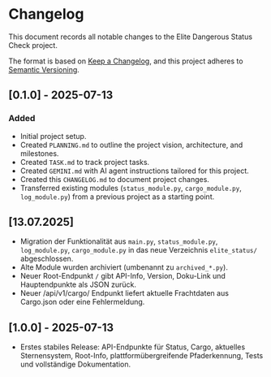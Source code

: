# Changelog

This document records all notable changes to the Elite Dangerous Status Check project.

The format is based on [Keep a Changelog](https://keepachangelog.com/en/1.0.0/), and this project adheres to [Semantic Versioning](https://semver.org/spec/v2.0.0.html).

## [0.1.0] - 2025-07-13

### Added
- Initial project setup.
- Created `PLANNING.md` to outline the project vision, architecture, and milestones.
- Created `TASK.md` to track project tasks.
- Created `GEMINI.md` with AI agent instructions tailored for this project.
- Created this `CHANGELOG.md` to document project changes.
- Transferred existing modules (`status_module.py`, `cargo_module.py`, `log_module.py`) from a previous project as a starting point.

## [13.07.2025]
- Migration der Funktionalität aus `main.py`, `status_module.py`, `log_module.py`, `cargo_module.py` in das neue Verzeichnis `elite_status/` abgeschlossen.
- Alte Module wurden archiviert (umbenannt zu `archived_*.py`).
- Neuer Root-Endpunkt `/` gibt API-Info, Version, Doku-Link und Hauptendpunkte als JSON zurück.
- Neuer /api/v1/cargo/ Endpunkt liefert aktuelle Frachtdaten aus Cargo.json oder eine Fehlermeldung.

## [1.0.0] - 2025-07-13
- Erstes stabiles Release: API-Endpunkte für Status, Cargo, aktuelles Sternensystem, Root-Info, plattformübergreifende Pfaderkennung, Tests und vollständige Dokumentation.